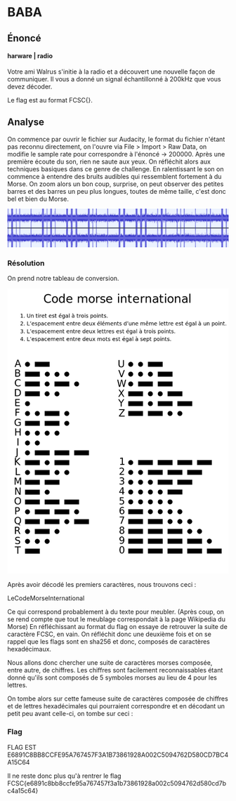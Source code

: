 # BABA

## Énoncé 

#### harware \| radio

Votre ami Walrus s'initie à la radio et a découvert une nouvelle façon de communiquer. Il vous a donné un signal échantillonné à 200kHz que vous devez décoder.

Le flag est au format FCSC{}.

## Analyse 

On commence par ouvrir le fichier sur Audacity, le format du fichier n'étant pas reconnu directement, on l'ouvre via File &gt; Import &gt; Raw Data, on modifie le sample rate pour correspondre à l'énoncé -&gt; 200000. Après une première écoute du son, rien ne saute aux yeux. On réfléchit alors aux techniques basiques dans ce genre de challenge. En ralentissant le son on commence à entendre des bruits audibles qui ressemblent fortement à du Morse. On zoom alors un bon coup, surprise, on peut observer des petites barres et des barres un peu plus longues, toutes de même taille, c'est donc bel et bien du Morse.

![alt text](https://github.com/AnthoLaMalice/CTF-Writeups/blob/main/FCSC2021/pictures/BABA%201.PNG)

### Résolution

On prend notre tableau de conversion. 

![alt text](https://github.com/AnthoLaMalice/CTF-Writeups/blob/main/FCSC2021/pictures/International_Morse_Code-fr.svg.png)

Après avoir décodé les premiers caractères, nous trouvons ceci :

LeCodeMorseInternational

Ce qui correspond probablement à du texte pour meubler. \(Après coup, on se rend compte que tout le meublage correspondait à la page Wikipedia du Morse\) En réfléchissant au format du flag on essaye de retrouver la suite de caractère FCSC, en vain. On réfléchit donc une deuxième fois et on se rappel que les flags sont en sha256 et donc, composés de caractères hexadécimaux.

Nous allons donc chercher une suite de caractères morses composée, entre autre, de chiffres. Les chiffres sont facilement reconnaissables étant donné qu'ils sont composés de 5 symboles morses au lieu de 4 pour les lettres.

On tombe alors sur cette fameuse suite de caractères composée de chiffres et de lettres hexadécimales qui pourraient correspondre et en décodant un petit peu avant celle-ci, on tombe sur ceci :

### Flag

FLAG EST E6891C8BB8CCFE95A767457F3A1B73861928A002C5094762D580CD7BC4A15C64

Il ne reste donc plus qu'à rentrer le flag FCSC{e6891c8bb8ccfe95a767457f3a1b73861928a002c5094762d580cd7bc4a15c64}

